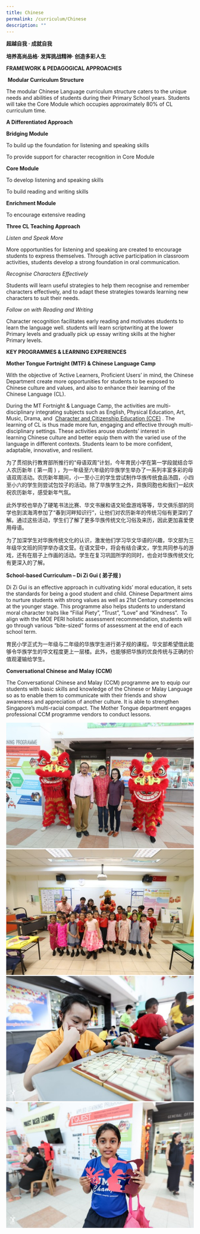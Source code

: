 ```yaml
---
title: Chinese
permalink: /curriculum/Chinese
description: ""
---
```

**超越自我 · 成就自我**

**培养高尚品格· 发挥挑战精神· 创造多彩人生**

**FRAMEWORK & PEDAGOGICAL APPROACHES**



 **Modular Curriculum Structure**  

The modular Chinese Language curriculum structure caters to the unique needs and abilities of students during their Primary School years. Students will take the Core Module which occupies approximately 80% of CL curriculum time.

**A Differentiated Approach**

  

**Bridging Module**

To build up the foundation for listening and speaking skills

To provide support for character recognition in Core Module

  

**Core Module**

To develop listening and speaking skills

To build reading and writing skills

  

**Enrichment Module**

To encourage extensive reading

  

  

**Three CL Teaching Approach**

_Listen and Speak More_ 

More opportunities for listening and speaking are created to encourage students to express themselves. Through active participation in classroom activities, students develop a strong foundation in oral communication.

_Recognise Characters Effectively_ 

Students will learn useful strategies to help them recognise and remember characters effectively, and to adapt these strategies towards learning new characters to suit their needs.

_Follow on with Reading and Writing_ 

Character recognition facilitates early reading and motivates students to learn the language well. students will learn scriptwriting at the lower Primary levels and gradually pick up essay writing skills at the higher Primary levels. 

  

  

**KEY PROGRAMMES & LEARNING EXPERIENCES**


**Mother Tongue Fortnight (MTF) & Chinese Language Camp**

With the objective of ‘Active Learners, Proficient Users’ in mind, the Chinese Department create more opportunities for students to be exposed to Chinese culture and values, and also to enhance their learning of the Chinese Language (CL).

During the MT Fortnight & Language Camp, the activities are multi-disciplinary integrating subjects such as English, Physical Education, Art, Music, Drama, and  [Character and Citizenship Education (CCE)](http://www.moe.gov.sg/education/syllabuses/character-citizenship-education/files/2014-character-citizenship-education-eng.pdf) . The learning of CL is thus made more fun, engaging and effective through multi-disciplinary settings. These activities arouse students’ interest in learning Chinese culture and better equip them with the varied use of the language in different contexts. Students learn to be more confident, adaptable, innovative, and resilient.

  

为了贯彻执行教育部所推行的“母语双周”计划，今年育民小学在第一学段就结合华人农历新年 ( 第一周 ) ，为一年级至六年级的华族学生举办了一系列丰富多彩的母语双周活动。农历新年期间，小一至小三的学生尝试制作华族传统食品汤圆，小四至小六的学生则尝试包饺子的活动。除了华族学生之外，异族同胞也和我们一起庆祝农历新年，感受新年气氛。  
  
此外学校也举办了硬笔书法比赛、华文书展和语文轮盘游戏等等，华文俱乐部的同学也到滨海湾参加了“春到河畔知识行”，让他们对农历新年的传统习俗有更深的了解。通过这些活动，学生们了解了更多华族传统文化习俗及来历，因此更加喜爱使用母语。  
  
为了加深学生对华族传统文化的认识，激发他们学习华文华语的兴趣，华文部为三年级华文班的同学举办语文营。在语文营中，将会有结合课文，学生共同参与的游戏，还有在扇子上作画的活动。学生在复习巩固所学的同时，也会对华族传统文化有更深入的了解。

  

**School-based Curriculum – Di Zi Gui ( 弟子规 )**  

Di Zi Gui is an effective approach in cultivating kids’ moral education, it sets the standards for being a good student and child. Chinese Department aims to nurture students with strong values as well as 21st Century competencies at the younger stage. This programme also helps students to understand moral character traits like “Filial Piety”, “Trust”, “Love” and “Kindness”.  To align with the MOE PERI holistic assessment recommendation, students will go through various “bite-sized” forms of assessment at the end of each school term.

  
育民小学正式为一年级与二年级的华族学生进行弟子规的课程。华文部希望借此能够令华族学生的华文程度更上一层楼。此外，也能够把华族的优良传统与正确的价值观灌输给学生。  

  

**Conversational Chinese and Malay (CCM)**

The Conversational Chinese and Malay (CCM) programme are to equip our students with basic skills and knowledge of the Chinese or Malay Language so as to enable them to communicate with their friends and show awareness and appreciation of another culture. It is able to strengthen Singapore’s multi-racial compact. The Mother Tongue department engages professional CCM programme vendors to conduct lessons.

![](/images/1DX25401.jpg)
![](/images/1DX24580.jpg)
![](/images/YMPS_CNY2020_Recess-42.jpg)
![](/images/YMPS_CNY2020_Recess-43.jpg)